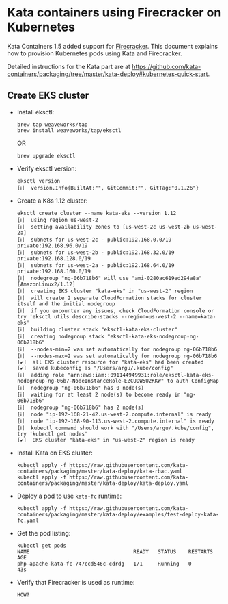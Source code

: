 # Kata containers using Firecracker on Kubernetes

Kata Containers 1.5 added support for [Firecracker](https://aws.amazon.com/blogs/opensource/kata-containers-1-5-firecracker-support/). This document explains how to provision Kubernetes pods using Kata and Firecracker.

Detailed instructions for the Kata part are at https://github.com/kata-containers/packaging/tree/master/kata-deploy#kubernetes-quick-start.

## Create EKS cluster

- Install eksctl:

  ```
  brew tap weaveworks/tap
  brew install weaveworks/tap/eksctl
  ```

  OR

  ```
  brew upgrade eksctl
  ```

- Verify eksctl version:

  ```
  eksctl version
  [ℹ]  version.Info{BuiltAt:"", GitCommit:"", GitTag:"0.1.26"}
  ```

- Create a K8s 1.12 cluster:

	```
	eksctl create cluster --name kata-eks --version 1.12
	[ℹ]  using region us-west-2
	[ℹ]  setting availability zones to [us-west-2c us-west-2b us-west-2a]
	[ℹ]  subnets for us-west-2c - public:192.168.0.0/19 private:192.168.96.0/19
	[ℹ]  subnets for us-west-2b - public:192.168.32.0/19 private:192.168.128.0/19
	[ℹ]  subnets for us-west-2a - public:192.168.64.0/19 private:192.168.160.0/19
	[ℹ]  nodegroup "ng-06b718b6" will use "ami-0280ac619ed294a8a" [AmazonLinux2/1.12]
	[ℹ]  creating EKS cluster "kata-eks" in "us-west-2" region
	[ℹ]  will create 2 separate CloudFormation stacks for cluster itself and the initial nodegroup
	[ℹ]  if you encounter any issues, check CloudFormation console or try 'eksctl utils describe-stacks --region=us-west-2 --name=kata-eks'
	[ℹ]  building cluster stack "eksctl-kata-eks-cluster"
	[ℹ]  creating nodegroup stack "eksctl-kata-eks-nodegroup-ng-06b718b6"
	[ℹ]  --nodes-min=2 was set automatically for nodegroup ng-06b718b6
	[ℹ]  --nodes-max=2 was set automatically for nodegroup ng-06b718b6
	[✔]  all EKS cluster resource for "kata-eks" had been created
	[✔]  saved kubeconfig as "/Users/argu/.kube/config"
	[ℹ]  adding role "arn:aws:iam::091144949931:role/eksctl-kata-eks-nodegroup-ng-06b7-NodeInstanceRole-EZCUDW5U2KKW" to auth ConfigMap
	[ℹ]  nodegroup "ng-06b718b6" has 0 node(s)
	[ℹ]  waiting for at least 2 node(s) to become ready in "ng-06b718b6"
	[ℹ]  nodegroup "ng-06b718b6" has 2 node(s)
	[ℹ]  node "ip-192-168-21-42.us-west-2.compute.internal" is ready
	[ℹ]  node "ip-192-168-90-113.us-west-2.compute.internal" is ready
	[ℹ]  kubectl command should work with "/Users/argu/.kube/config", try 'kubectl get nodes'
	[✔]  EKS cluster "kata-eks" in "us-west-2" region is ready
	```

- Install Kata on EKS cluster:

  ```
  kubectl apply -f https://raw.githubusercontent.com/kata-containers/packaging/master/kata-deploy/kata-rbac.yaml
  kubectl apply -f https://raw.githubusercontent.com/kata-containers/packaging/master/kata-deploy/kata-deploy.yaml
  ```

- Deploy a pod to use `kata-fc` runtime:

  ```
  kubectl apply -f https://raw.githubusercontent.com/kata-containers/packaging/master/kata-deploy/examples/test-deploy-kata-fc.yaml
  ```

- Get the pod listing:

	```
	kubectl get pods
	NAME                                  READY   STATUS    RESTARTS   AGE
	php-apache-kata-fc-747ccd546c-cdrdg   1/1     Running   0          43s
	```

- Verify that Firecracker is used as runtime:

	```
	HOW?
	```

